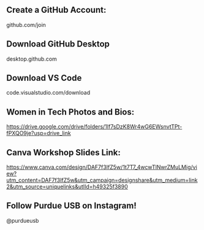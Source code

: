 ## Create a GitHub Account: 
github.com/join
## Download GitHub Desktop
desktop.github.com
## Download VS Code
code.visualstudio.com/download

## Women in Tech Photos and Bios:
https://drive.google.com/drive/folders/1If7sDzK8Wr4wG6EWsnvtTPt-fPXQO9je?usp=drive_link

## Canva Workshop Slides Link:
https://www.canva.com/design/DAF7f3IfZ5w/1t7T7_4wcwTlNwrZMuLMig/view?utm_content=DAF7f3IfZ5w&utm_campaign=designshare&utm_medium=link2&utm_source=uniquelinks&utlId=h49325f3890

## Follow Purdue USB on Instagram! 
@purdueusb
